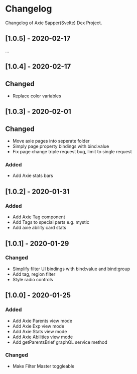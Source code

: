 # Changelog
Changelog of Axie Sapper(Svelte) Dex Project.

## [1.0.5] - 2020-02-17

...

## [1.0.4] - 2020-02-17

## Changed 
- Replace color variables


## [1.0.3] - 2020-02-01

## Changed 
- Move axie pages into seperate folder
- Simply page property bindings with bind:value
- Fix page change triple request bug, limit to single request

### Added
- Add Axie stats bars


## [1.0.2] - 2020-01-31

### Added
- Add Axie Tag component
- Add Tags to special parts e.g. mystic
- Add axie ability card stats

## [1.0.1] - 2020-01-29

### Changed
- Simplify filter UI bindings with bind:value and bind:group
- Add tag, region filter
- Style radio controls


## [1.0.0] - 2020-01-25

### Added
- Add Axie Parents view mode
- Add Axie Exp view mode
- Add Axie Stats view mode
- Add Axie Abilities view mode
- Add getParentsBrief graphQL service method

### Changed
- Make Filter Master toggleable